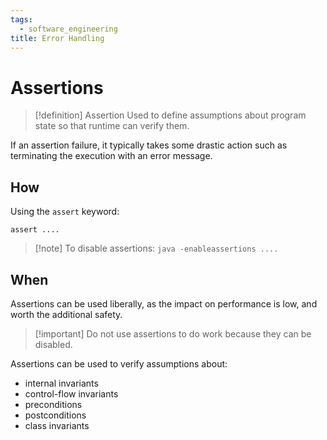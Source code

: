 ```yaml
---
tags:
  - software_engineering
title: Error Handling
---
```

# Assertions

> [!definition] Assertion
> Used to define assumptions about program state so that runtime can verify them.

If an assertion failure, it typically takes some drastic action such as terminating the execution with an error message.

## How

Using the `assert` keyword:
```
assert ....
```

> [!note] To disable assertions:
> `java -enableassertions ....`

## When

Assertions can be used liberally, as the impact on performance is low, and worth the additional safety.

> [!important] Do not use assertions to do work because they can be disabled.

Assertions can be used to verify assumptions about:
- internal invariants
- control-flow invariants
- preconditions 
- postconditions
- class invariants